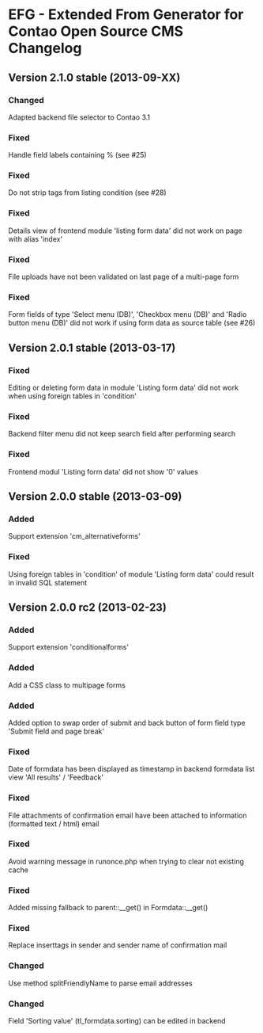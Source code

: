 EFG - Extended From Generator for Contao Open Source CMS Changelog
==================================================================

Version 2.1.0 stable (2013-09-XX)
---------------------------------

### Changed
Adapted backend file selector to Contao 3.1

### Fixed
Handle field labels containing % (see #25)

### Fixed
Do not strip tags from listing condition (see #28)

### Fixed
Details view of frontend module 'listing form data' did not work
on page with alias 'index'

### Fixed
File uploads have not been validated on last page of a multi-page form

### Fixed
Form fields of type 'Select menu (DB)', 'Checkbox menu (DB)' and 'Radio button menu (DB)'
did not work if using form data as source table (see #26)


Version 2.0.1 stable (2013-03-17)
---------------------------------

### Fixed
Editing or deleting form data in module 'Listing form data' did not work
when using foreign tables in 'condition'

### Fixed
Backend filter menu did not keep search field after performing search

### Fixed
Frontend modul 'Listing form data' did not show '0' values


Version 2.0.0 stable (2013-03-09)
------------------------------

### Added
Support extension 'cm_alternativeforms'

### Fixed
Using foreign tables in 'condition' of module 'Listing form data'
could result in invalid SQL statement


Version 2.0.0 rc2 (2013-02-23)
------------------------------

### Added
Support extension 'conditionalforms'

### Added
Add a CSS class to multipage forms

### Added
Added option to swap order of submit and back button of form field type
'Submit field and page break'

### Fixed
Date of formdata has been displayed as timestamp in backend formdata list view
'All results' / 'Feedback'

### Fixed
File attachments of confirmation email have been attached
to information (formatted text / html) email

### Fixed
Avoid warning message in runonce.php when trying to clear not existing cache

### Fixed
Added missing fallback to parent::__get() in Formdata::__get()

### Fixed
Replace inserttags in sender and sender name of confirmation mail

### Changed
Use method splitFriendlyName to parse email addresses

### Changed
Field 'Sorting value' (tl_formdata.sorting) can be edited in backend
